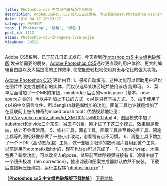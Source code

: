 ```yaml
---
title: Photoshop cs5 中文绿色破解版下载地址
description: AdobeCS5系列，已于前几日正式发布，今天看到post/Photoshop-cs5-zhongwen-lvse-pojie.html">Photoshopcs5中文绿色破解版发来给需要的朋友。post/Photoshop-cs5-zhongwen-lvse-pojie.html">AdobePhotoshopCS5通过更直观的用户体验、更大的编辑自由度以及大幅提高的工作效率,使您能更轻松地使用其无与伦比的强大功能。
date: 2010-04-17 10:23:27
category: 应用软件
tags: ['Photoshop', '破解', '绿色']
post_id: 1112
alias: Photoshop-cs5-zhongwen-lvse-pojie
ViewNums: 20528
---
```


Adobe CS5系列，已于前几日正式发布，今天看到[Photoshop cs5 中文绿色破解版](/blog/photoshop-cs5-zhongwen-lvse-pojie) 发来给需要的朋友。[Adobe Photoshop CS5](/blog/photoshop-cs5-zhongwen-lvse-pojie)通过更直观的用户体验、更大的编辑自由度以及大幅提高的工作效率, 使您能更轻松地使用其无与伦比的强大功能。

[Adobe Photoshop CS5](/blog/photoshop-cs5-zhongwen-lvse-pojie) 更新内容:
1、感知自动填充，这种功能可以帮助用户轻松在图片中改变或创建新的实体，而仅仅选择某块区域并使用该功 能即可。
2、菜单后面增加了一个MB的按钮，minibridge 后面的workspace（基本、new space之类的）也以并列加上下拉的方式，cs4是只有下拉方式。
3、由于使用了cs4的中文语言文件，所以english就是新增加的功能，画笔工具也许就是增加了在互联网上被传神奇的mixed brush tool：优酷视频地址见：http://v.youku.com/v_show/id_XMTI0NjUyMDI0.html
4、图层模式中加了substract和divide二个东东，减去与分离。刚才试了下这二个模式，效果很是极端，估计不会很常用。
5、修补工具，画笔工具，图章工具甚至橡皮擦工具、钢笔工具等的图标好像都做了一些小小改动，刚看稍有点不习惯。
6、调整工具下增加了一个 HDR（高动态范围）工具，做一些吸引眼球的数码照片要用到这个工具，以前是用Photomatix做hdr的，现在也许ps可以完成了。
7、uppet wrap，木偶包裹？新增功能，可以改变人的pose。效果前面优酷视频链接有
8、滤镜中加了一个镜头校准（len correction），抽出滤镜和图案生成器默认依然不安装。
下载后直接解压压缩包，运行主程序“[photoshop.exe](/tags/Photoshop)”！

【[**Photoshop cs5 中文绿色破解版下载地址**](/blog/photoshop-cs5-zhongwen-lvse-pojie)】
[下载地址](download.asp?id=407)

